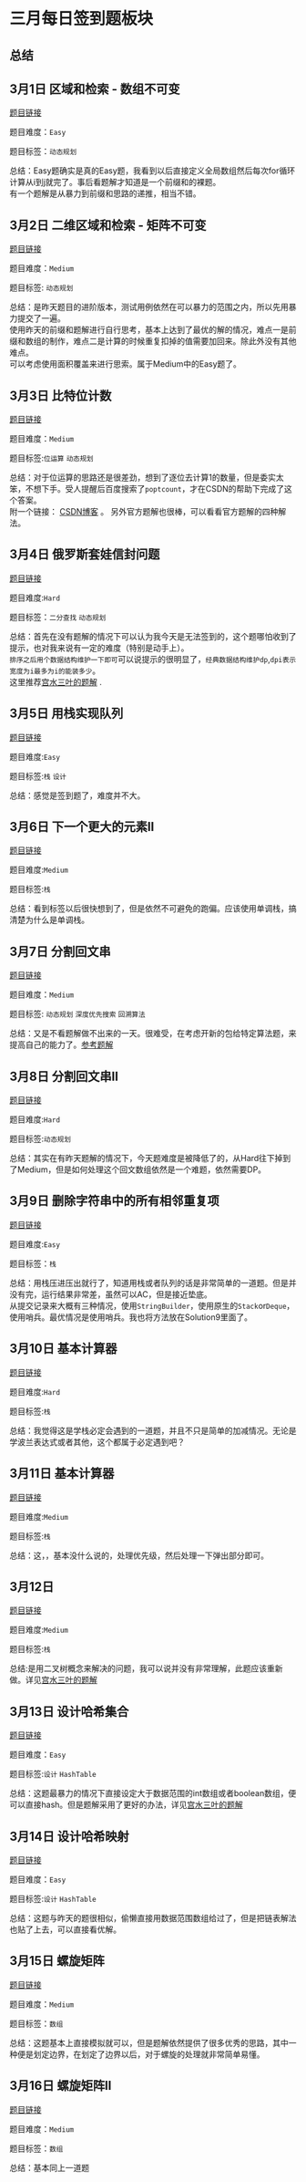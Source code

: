 # 三月每日签到题板块

## 总结




## 3月1日 区域和检索 - 数组不可变

[题目链接](https://leetcode-cn.com/problems/range-sum-query-immutable/)    

题目难度：`Easy`  

题目标签：`动态规划`  

总结：Easy题确实是真的Easy题，我看到以后直接定义全局数组然后每次for循环计算从i到j就完了。事后看题解才知道是一个前缀和的裸题。  
有一个题解是从暴力到前缀和思路的递推，相当不错。

## 3月2日 二维区域和检索 - 矩阵不可变

[题目链接](https://leetcode-cn.com/problems/range-sum-query-2d-immutable/submissions/)  

题目难度：`Medium`  

题目标签: `动态规划` 

总结：是昨天题目的进阶版本，测试用例依然在可以暴力的范围之内，所以先用暴力提交了一遍。  
使用昨天的前缀和题解进行自行思考，基本上达到了最优的解的情况，难点一是前缀和数组的制作，难点二是计算的时候重复扣掉的值需要加回来。除此外没有其他难点。  
可以考虑使用面积覆盖来进行思索。属于Medium中的Easy题了。


## 3月3日 比特位计数

[题目链接](https://leetcode-cn.com/problems/counting-bits/)   

题目难度：`Medium`    

题目标签:`位运算` `动态规划`    

总结：对于位运算的思路还是很差劲，想到了逐位去计算1的数量，但是委实太笨，不想下手。受人提醒后百度搜索了`poptcount`，才在CSDN的帮助下完成了这个答案。  
附一个链接： [CSDN博客](https://blog.csdn.net/weixin_30808253/article/details/99587388) 。
另外官方题解也很棒，可以看看官方题解的四种解法。

## 3月4日 俄罗斯套娃信封问题

[题目链接](https://leetcode-cn.com/problems/russian-doll-envelopes/)  

题目难度:`Hard`  

题目标签：`二分查找` `动态规划`  

总结：首先在没有题解的情况下可以认为我今天是无法签到的，这个题哪怕收到了提示，也对我来说有一定的难度（特别是动手上）。    
`排序之后用个数据结构维护一下即可`可以说提示的很明显了，`经典数据结构维护dp`,`dpi表示宽度为i最多为i的能装多少`。    
这里推荐[宫水三叶的题解](https://leetcode-cn.com/problems/russian-doll-envelopes/solution/zui-chang-shang-sheng-zi-xu-lie-bian-xin-6s8d/) .

## 3月5日 用栈实现队列
 
[题目链接](https://leetcode-cn.com/problems/implement-queue-using-stacks/)  

题目难度:`Easy`  

题目标签:`栈` `设计`  

总结：感觉是签到题了，难度并不大。

## 3月6日 下一个更大的元素II

[题目链接](https://leetcode-cn.com/problems/next-greater-element-ii/)  

题目难度:`Medium`  

题目标签:`栈`  

总结：看到标签以后很快想到了，但是依然不可避免的跑偏。应该使用单调栈，搞清楚为什么是单调栈。

## 3月7日 分割回文串

[题目链接](https://leetcode-cn.com/problems/palindrome-partitioning/)  

题目难度：`Medium`  

题目标签: `动态规划` `深度优先搜索` `回溯算法`  

总结：又是不看题解做不出来的一天。很难受，在考虑开新的包给特定算法题，来提高自己的能力了。[参考题解](https://leetcode-cn.com/problems/palindrome-partitioning/solution/wei-sha-yao-zhe-yang-bao-sou-ya-shi-ru-h-41gf/)

## 3月8日 分割回文串II

[题目链接](https://leetcode-cn.com/problems/palindrome-partitioning-ii/)   

题目难度:`Hard`  

题目标签:`动态规划`  

总结：其实在有昨天题解的情况下，今天题难度是被降低了的，从Hard往下掉到了Medium，但是如何处理这个回文数组依然是一个难题，依然需要DP。

## 3月9日 删除字符串中的所有相邻重复项

[题目链接](https://leetcode-cn.com/problems/remove-all-adjacent-duplicates-in-string/)  

题目难度:`Easy`  

题目标签：`栈`  

总结：用栈压进压出就行了，知道用栈或者队列的话是非常简单的一道题。但是并没有完，运行结果非常差，虽然可以AC，但是接近垫底。  
从提交记录来大概有三种情况，使用`StringBuilder`，使用原生的`Stack`or`Deque`，使用哨兵。最优情况是使用哨兵。我也将方法放在Solution9里面了。

## 3月10日 基本计算器

[题目链接](https://leetcode-cn.com/problems/basic-calculator/)  

题目难度:`Hard`  

题目标签:`栈`  

总结：我觉得这是学栈必定会遇到的一道题，并且不只是简单的加减情况。无论是学波兰表达式或者其他，这个都属于必定遇到吧？

## 3月11日 基本计算器

[题目链接](https://leetcode-cn.com/problems/basic-calculator-ii/solution/)  

题目难度:`Medium`  

题目标签:`栈`  

总结：这，，基本没什么说的，处理优先级，然后处理一下弹出部分即可。

## 3月12日 

[题目链接](https://leetcode-cn.com/problems/verify-preorder-serialization-of-a-binary-tree/)

题目难度:`Medium`  

题目标签:`栈`  

总结:是用二叉树概念来解决的问题，我可以说并没有非常理解，此题应该重新做。详见[宫水三叶的题解](https://leetcode-cn.com/problems/verify-preorder-serialization-of-a-binary-tree/solution/xiang-xin-ke-xue-xi-lie-xiang-jie-zhi-gu-e3y9/)

## 3月13日 设计哈希集合

[题目链接](https://leetcode-cn.com/problems/design-hashset/)

题目难度：`Easy`  

题目标签:`设计` `HashTable`  

总结：这题最暴力的情况下直接设定大于数据范围的int数组或者boolean数组，便可以直接hash。但是题解采用了更好的办法，详见[宫水三叶的题解](https://leetcode-cn.com/problems/design-hashset/solution/yi-ti-san-jie-jian-dan-shu-zu-lian-biao-nj3dg/)

## 3月14日 设计哈希映射

[题目链接](https://leetcode-cn.com/problems/design-hashmap/)

题目难度：`Easy`  

题目标签:`设计` `HashTable`  

总结：这题与昨天的题很相似，偷懒直接用数据范围数组给过了，但是把链表解法也贴了上去，可以直接看优解。  

## 3月15日 螺旋矩阵

[题目链接](https://leetcode-cn.com/problems/spiral-matrix/)  

题目难度：`Medium`  

题目标签：`数组`

总结：这题基本上直接模拟就可以，但是题解依然提供了很多优秀的思路，其中一种便是划定边界，在划定了边界以后，对于螺旋的处理就非常简单易懂。

## 3月16日 螺旋矩阵II

[题目链接](https://leetcode-cn.com/problems/spiral-matrix-ii/)  

题目难度：`Medium`

题目标签：`数组`

总结：基本同上一道题